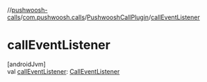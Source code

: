 //[pushwoosh-calls](../../../index.md)/[com.pushwoosh.calls](../index.md)/[PushwooshCallPlugin](index.md)/[callEventListener](call-event-listener.md)

# callEventListener

[androidJvm]\
val [callEventListener](call-event-listener.md): [CallEventListener](../../com.pushwoosh.calls.listener/-call-event-listener/index.md)
